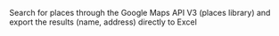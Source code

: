 Search for places through the Google Maps API V3 (places library) and export the results (name, address) directly to Excel
